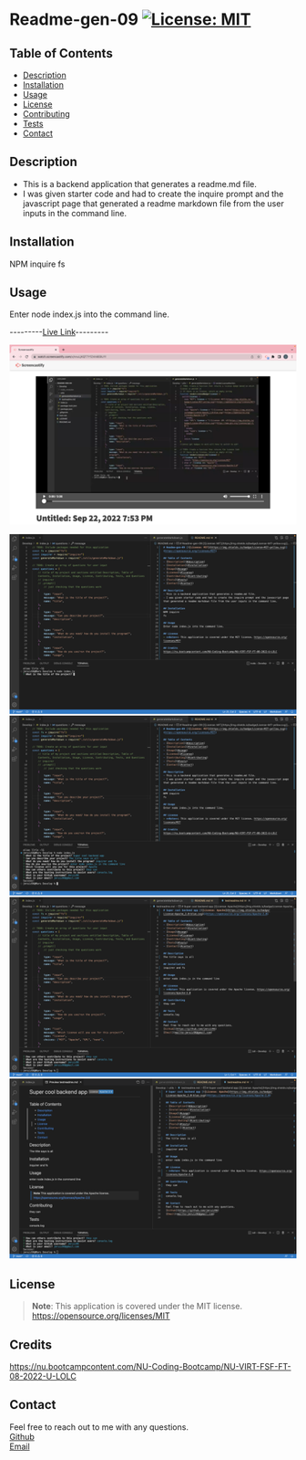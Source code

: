 # Readme-gen-09 [![License: MIT](https://img.shields.io/badge/License-MIT-yellow.svg)](https://opensource.org/licenses/MIT)

## Table of Contents
- [Description](#description)
- [Installation](#installation)
- [Usage](#usage)
- [License](#license)
- [Contributing](#contributing)
- [Tests](#tests)
- [Contact](#contact)

## Description
- This is a backend application that generates a readme.md file.
- I was given starter code and had to create the inquire prompt and the javascript page that generated a readme markdown file from the user inputs in the command line.

## Installation
NPM inquire
fs

## Usage
Enter node index.js into the command line.

---------[Live Link](https://jmruiz96.github.io/Readme-gen-09/)---------

[![Watch the video](./Develop/imgs/Screen%20Shot%202022-09-22%20at%208.28.42%20PM.png)](https://watch.screencastify.com/v/nnuLjKQT7YfZAh8EBU11)

![Webpage Screenshot](./Develop/imgs/Screen%20Shot%202022-09-22%20at%208.11.33%20PM.png)
![Webpage Screenshot](./Develop/imgs/Screen%20Shot%202022-09-22%20at%208.13.15%20PM.png)
![Webpage Screenshot](./Develop/imgs/Screen%20Shot%202022-09-22%20at%208.13.58%20PM.png)
![Webpage Screenshot](./Develop/imgs/Screen%20Shot%202022-09-22%20at%208.14.32%20PM.png)

## License
> **Note**: This application is covered under the MIT license. https://opensource.org/licenses/MIT

## Credits
https://nu.bootcampcontent.com/NU-Coding-Bootcamp/NU-VIRT-FSF-FT-08-2022-U-LOLC


## Contact
Feel free to reach out to me with any questions.  
[Github](https://github.com/jmruiz96)  
[Email](mailto:jmruiz96@gmail.com)
